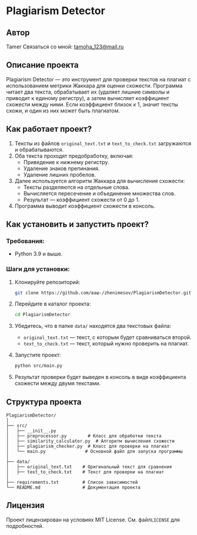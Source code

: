 # Plagiarism Detector

## Автор
Tamer
Связаться со мной: [tamoha_123@mail.ru](mailto:tamoha_123@mail.ru)

## Описание проекта
Plagiarism Detector — это инструмент для проверки текстов на плагиат с использованием метрики Жаккара для оценки схожести. Программа читает два текста, обрабатывает их (удаляет лишние символы и приводит к единому регистру), а затем вычисляет коэффициент схожести между ними. Если коэффициент близок к 1, значит тексты схожи, и один из них может быть плагиатом.

## Как работает проект?
1. Тексты из файлов `original_text.txt` и `text_to_check.txt` загружаются и обрабатываются.
2. Оба текста проходят предобработку, включая:
   - Приведение к нижнему регистру.
   - Удаление знаков препинания.
   - Удаление лишних пробелов.
3. Далее используется алгоритм Жаккара для вычисления схожести:
   - Тексты разделяются на отдельные слова.
   - Вычисляется пересечение и объединение множества слов.
   - Результат — коэффициент схожести от 0 до 1.
4. Программа выводит коэффициент схожести в консоль.

## Как установить и запустить проект?

### Требования:
- Python 3.9 и выше.

### Шаги для установки:
1. Клонируйте репозиторий:
   ```bash
   git clone https://github.com/ваш-/zhenimesov/PlagiarismDetector.git
   ```

2. Перейдите в каталог проекта:
   ```bash
   cd PlagiarismDetector
   ```
   

3. Убедитесь, что в папке `data/` находятся два текстовых файла:
   - `original_text.txt` — текст, с которым будет сравниваться второй.
   - `text_to_check.txt` — текст, который нужно проверить на плагиат.


4. Запустите проект:
   ```bash
   python src/main.py
   ```

5. Результат проверки будет выведен в консоль в виде коэффициента схожести между двумя текстами.

## Структура проекта

```
PlagiarismDetector/
│
├── src/
│   ├── __init__.py
│   ├── preprocessor.py        # Класс для обработки текста
│   ├── similarity_calculator.py  # Алгоритм вычисления схожести
│   ├── plagiarism_checker.py  # Класс для проверки на плагиат
│   └── main.py               # Основной файл для запуска программы
│
├── data/
│   ├── original_text.txt    # Оригинальный текст для сравнения
│   ├── text_to_check.txt    # Текст для проверки на плагиат
│
├── requirements.txt         # Список зависимостей
└── README.md                # Документация проекта
```

## Лицензия
Проект лицензирован на условиях MIT License. См. файл`LICENSE` для подробностей.
